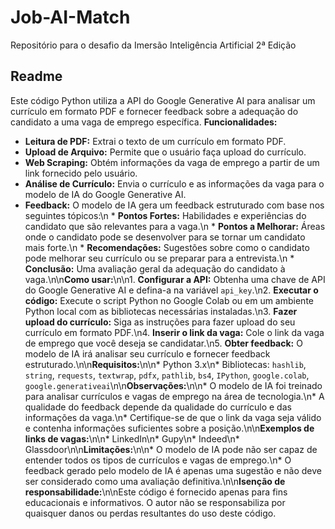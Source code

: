 # Job-AI-Match
Repositório para o desafio da Imersão Inteligência Artificial 2ª Edição

## Readme
Este código Python utiliza a API do Google Generative AI para analisar um currículo em formato PDF e fornecer feedback sobre a adequação do candidato a uma vaga de emprego específica.
**Funcionalidades:**

*   **Leitura de PDF:** Extrai o texto de um currículo em formato PDF.
*   **Upload de Arquivo:** Permite que o usuário faça upload do currículo.
*   **Web Scraping:** Obtém informações da vaga de emprego a partir de um link fornecido pelo usuário.
*   **Análise de Currículo:** Envia o currículo e as informações da vaga para o modelo de IA do Google Generative AI.
*   **Feedback:** O modelo de IA gera um feedback estruturado com base nos seguintes tópicos:\n    *   **Pontos Fortes:** Habilidades e experiências do candidato que são relevantes para a vaga.\n    *   **Pontos a Melhorar:** Áreas onde o candidato pode se desenvolver para se tornar um candidato mais forte.\n    *   **Recomendações:** Sugestões sobre como o candidato pode melhorar seu currículo ou se preparar para a entrevista.\n    *   **Conclusão:** Uma avaliação geral da adequação do candidato à vaga.\n\n**Como usar:**\n\n1.  **Configurar a API:** Obtenha uma chave de API do Google Generative AI e defina-a na variável `api_key`.\n2.  **Executar o código:** Execute o script Python no Google Colab ou em um ambiente Python local com as bibliotecas necessárias instaladas.\n3.  **Fazer upload do currículo:** Siga as instruções para fazer upload do seu currículo em formato PDF.\n4.  **Inserir o link da vaga:** Cole o link da vaga de emprego que você deseja se candidatar.\n5.  **Obter feedback:** O modelo de IA irá analisar seu currículo e fornecer feedback estruturado.\n\n**Requisitos:**\n\n*   Python 3.x\n*   Bibliotecas: `hashlib`, `string`, `requests`, `textwrap`, `pdfx`, `pathlib`, `bs4`, `IPython`, `google.colab`, `google.generativeai`\n\n**Observações:**\n\n*   O modelo de IA foi treinado para analisar currículos e vagas de emprego na área de tecnologia.\n*   A qualidade do feedback depende da qualidade do currículo e das informações da vaga.\n*   Certifique-se de que o link da vaga seja válido e contenha informações suficientes sobre a posição.\n\n**Exemplos de links de vagas:**\n\n*   LinkedIn\n*   Gupy\n*   Indeed\n*   Glassdoor\n\n**Limitações:**\n\n*   O modelo de IA pode não ser capaz de entender todos os tipos de currículos e vagas de emprego.\n*   O feedback gerado pelo modelo de IA é apenas uma sugestão e não deve ser considerado como uma avaliação definitiva.\n\n**Isenção de responsabilidade:**\n\nEste código é fornecido apenas para fins educacionais e informativos. O autor não se responsabiliza por quaisquer danos ou perdas resultantes do uso deste código.
